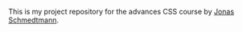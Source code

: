 This is my project repository for the advances CSS course by [Jonas Schmedtmann](https://codingheroes.io/resources/).